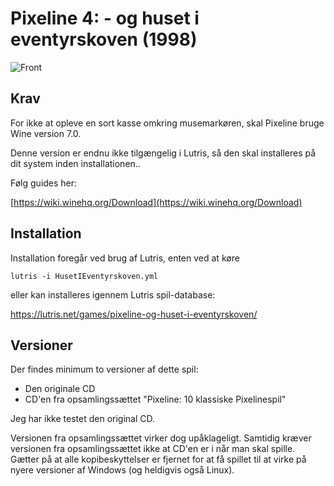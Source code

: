 # Pixeline 4: - og huset i eventyrskoven (1998)

![Front](front.png)

## Krav

For ikke at opleve en sort kasse omkring musemarkøren, skal Pixeline bruge Wine version 7.0.

Denne version er endnu ikke tilgængelig i Lutris, så den skal installeres på dit system inden installationen..

Følg guides her:

[https://wiki.winehq.org/Download](https://wiki.winehq.org/Download)

## Installation

Installation foregår ved brug af Lutris, enten ved at køre

`
lutris -i HusetIEventyrskoven.yml
`

eller kan installeres igennem Lutris spil-database:

https://lutris.net/games/pixeline-og-huset-i-eventyrskoven/

## Versioner

Der findes minimum to versioner af dette spil:
  - Den originale CD
  - CD'en fra opsamlingssættet "Pixeline: 10 klassiske Pixelinespil"

Jeg har ikke testet den original CD.

Versionen fra opsamlingssættet virker dog upåklageligt. Samtidig kræver versionen fra opsamlingssættet ikke at CD'en er i når man skal spille. Gætter på at alle kopibeskyttelser er fjernet for at få spillet til at virke på nyere versioner af Windows (og heldigvis også Linux).


